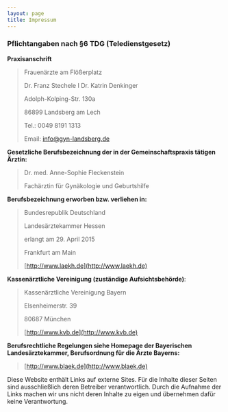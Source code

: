 ```yaml
---
layout: page
title: Impressum
---
```


### Pflichtangaben nach §6 TDG (Teledienstgesetz)

**Praxisanschrift**

>Frauenärzte am Flößerplatz
>
>Dr. Franz Stechele I Dr. Katrin Denkinger
>
>Adolph-Kolping-Str. 130a
>
>86899 Landsberg am Lech
>
>Tel.: 0049 8191 1313
>
>Email: info@gyn-landsberg.de

**Gesetzliche Berufsbezeichnung der in der Gemeinschaftspraxis tätigen Ärztin:**
>
>Dr. med. Anne-Sophie Fleckenstein
>
> Fachärztin für Gynäkologie und Geburtshilfe

**Berufsbezeichnung erworben bzw. verliehen in:**

>Bundesrepublik Deutschland
>
>Landesärztekammer Hessen
>
>erlangt am 29. April 2015
>
>Frankfurt am Main
>
>[http://www.laekh.de](http://www.laekh.de)

**Kassenärztliche Vereinigung (zuständige Aufsichtsbehörde)**:

>Kassenärztliche Vereinigung Bayern
>
>Elsenheimerstr. 39
>
>80687 München
>
>[http://www.kvb.de](http://www.kvb.de)

**Berufsrechtliche Regelungen
siehe Homepage der Bayerischen Landesärztekammer,
Berufsordnung für die Ärzte Bayerns:**
>
>[http://www.blaek.de](http://www.blaek.de)

Diese Website enthält Links auf externe Sites. Für die Inhalte dieser Seiten sind ausschließlich deren Betreiber verantwortlich. Durch die Aufnahme der Links machen wir uns nicht deren Inhalte zu eigen und übernehmen dafür keine Verantwortung.
